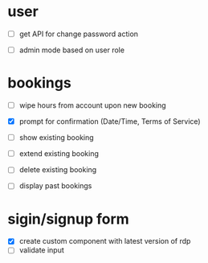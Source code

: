 # user

- [ ] get API for change password action
- [ ] admin mode based on user role


# bookings

- [ ] wipe hours from account upon new booking
- [x] prompt for confirmation (Date/Time, Terms of Service)
- [ ] show existing booking
- [ ] extend existing booking
- [ ] delete existing booking
- [ ] display past bookings


# sigin/signup form

- [x] create custom component with latest version of rdp
- [ ] validate input
